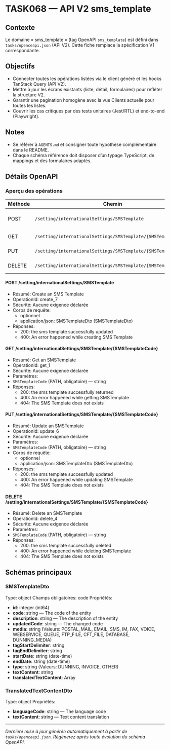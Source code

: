 # TASK068 — API V2 sms_template

## Contexte
Le domaine « sms_template » (tag OpenAPI `sms_template`) est défini dans `tasks/openceapi.json` (API V2). Cette fiche remplace la spécification V1 correspondante.

## Objectifs
- Connecter toutes les opérations listées via le client généré et les hooks TanStack Query (API V2).
- Mettre à jour les écrans existants (liste, détail, formulaires) pour refléter la structure V2.
- Garantir une pagination homogène avec la vue Clients actuelle pour toutes les listes.
- Couvrir les cas critiques par des tests unitaires (Jest/RTL) et end-to-end (Playwright).

## Notes
- Se référer à `AGENTS.md` et consigner toute hypothèse complémentaire dans le README.
- Chaque schéma référencé doit disposer d’un typage TypeScript, de mappings et des formulaires adaptés.

## Détails OpenAPI

### Aperçu des opérations

| Méthode | Chemin | Résumé | OperationId |
| --- | --- | --- | --- |
| POST | `/setting/internationalSettings/SMSTemplate` | Create an SMS Template | create_7 |
| GET | `/setting/internationalSettings/SMSTemplate/{SMSTemplateCode}` | Get an SMSTemplate | get_1 |
| PUT | `/setting/internationalSettings/SMSTemplate/{SMSTemplateCode}` | Update an SMSTemplate | update_6 |
| DELETE | `/setting/internationalSettings/SMSTemplate/{SMSTemplateCode}` | Delete an SMSTemplate | delete_4 |

#### POST /setting/internationalSettings/SMSTemplate

- Résumé: Create an SMS Template
- OperationId: create_7
- Sécurité: Aucune exigence déclarée
- Corps de requête:
  - optionnel
  - application/json: SMSTemplateDto (SMSTemplateDto)
- Réponses:
  - 200: the sms template successfully updated
  - 400: An error happened while creating SMS Template

#### GET /setting/internationalSettings/SMSTemplate/{SMSTemplateCode}

- Résumé: Get an SMSTemplate
- OperationId: get_1
- Sécurité: Aucune exigence déclarée
- Paramètres:
- `SMSTemplateCode` (PATH, obligatoire) — string
- Réponses:
  - 200: the sms template successfully returned
  - 400: An error happened while getting SMSTemplate
  - 404: The SMS Template does not exists

#### PUT /setting/internationalSettings/SMSTemplate/{SMSTemplateCode}

- Résumé: Update an SMSTemplate
- OperationId: update_6
- Sécurité: Aucune exigence déclarée
- Paramètres:
- `SMSTemplateCode` (PATH, obligatoire) — string
- Corps de requête:
  - optionnel
  - application/json: SMSTemplateDto (SMSTemplateDto)
- Réponses:
  - 200: the sms template successfully updated
  - 400: An error happened while updating SMSTemplate
  - 404: The SMS Template does not exists

#### DELETE /setting/internationalSettings/SMSTemplate/{SMSTemplateCode}

- Résumé: Delete an SMSTemplate
- OperationId: delete_4
- Sécurité: Aucune exigence déclarée
- Paramètres:
- `SMSTemplateCode` (PATH, obligatoire) — string
- Réponses:
  - 200: the sms template successfully deleted
  - 400: An error happened while deleting SMSTemplate
  - 404: The SMS Template does not exists

## Schémas principaux

### SMSTemplateDto
Type: object
Champs obligatoires: code
Propriétés:
- **id**: integer (int64)
- **code**: string — The code of the entity
- **description**: string — The description of the entity
- **updatedCode**: string — The changed code
- **media**: string (Valeurs: POSTAL_MAIL, EMAIL, SMS, IM, FAX, VOICE, WEBSERVICE, QUEUE, FTP_FILE, CFT_FILE, DATABASE, DUNNING_MEDIA)
- **tagStartDelimiter**: string
- **tagEndDelimiter**: string
- **startDate**: string (date-time)
- **endDate**: string (date-time)
- **type**: string (Valeurs: DUNNING, INVOICE, OTHER)
- **textContent**: string
- **translatedTextContent**: Array<TranslatedTextContentDto>

### TranslatedTextContentDto
Type: object
Propriétés:
- **languageCode**: string — The language code
- **textContent**: string — Text content translation

---

_Dernière mise à jour générée automatiquement à partir de `tasks/openceapi.json`. Régénérez après toute évolution du schéma OpenAPI._
